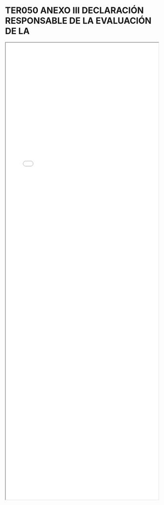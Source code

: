 
# TER050 ANEXO III DECLARACIÓN RESPONSABLE DE LA EVALUACIÓN DE LA

<iframe src="../TER050 ANEXO III DECLARACIÓN RESPONSABLE DE LA EVALUACIÓN DE LA.pdf" width="100%" height="1500px"></iframe>

